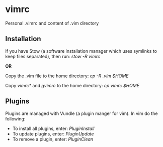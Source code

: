 # vimrc

Personal .vimrc and content of .vim directory

## Installation

If you have Stow (a software installation manager which
uses symlinks to keep files separated), then run:
_stow -R vimrc_

**OR**

Copy the .vim file to the home directory: _cp -R .vim $HOME_

Copy _vimrc*_ and _gvimrc_ to the home directory: _cp *vimrc* $HOME_

## Plugins

Plugins are managed with Vundle (a plugin manger for vim). In vim do
the following:

* To install all plugins, enter: *PluginInstall*
* To update plugins, enter: *PluginUpdate*
* To remove a plugin, enter: *PluginClean*
